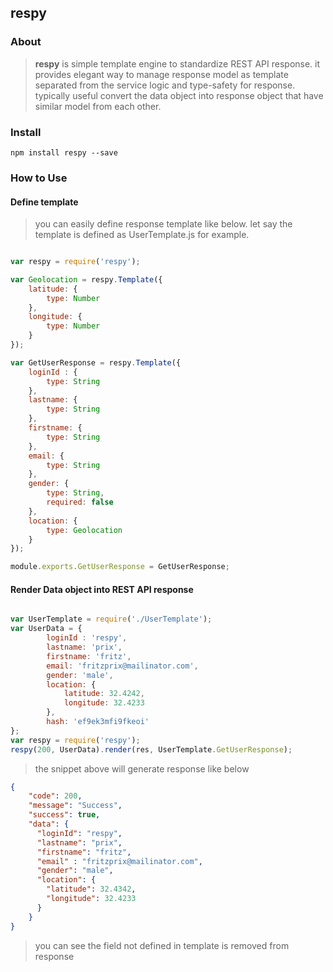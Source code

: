 ## respy 
### About 
> **respy** is simple template engine to standardize REST API response. it provides 
elegant way to manage response model as template separated from the service logic and 
type-safety for response. typically useful convert the data object into response object 
that have similar model from each other.

### Install 
```shell
npm install respy --save
```

### How to Use
#### Define template
> you can easily define response template like below. let say the template is defined 
 as UserTemplate.js for example.
```javascript

var respy = require('respy');

var Geolocation = respy.Template({
    latitude: {
        type: Number
    },
    longitude: {
        type: Number
    }
});

var GetUserResponse = respy.Template({
    loginId : {
        type: String
    },
    lastname: {
        type: String
    },
    firstname: {
        type: String
    },
    email: {
        type: String
    },
    gender: {
        type: String,
        required: false
    },
    location: {
        type: Geolocation
    }
});

module.exports.GetUserResponse = GetUserResponse;
```
#### Render Data object into REST API response
```javascript

var UserTemplate = require('./UserTemplate');
var UserData = {
        loginId : 'respy',
        lastname: 'prix',
        firstname: 'fritz',
        email: 'fritzprix@mailinator.com',
        gender: 'male',
        location: {
            latitude: 32.4242,
            longitude: 32.4233
        },
        hash: 'ef9ek3mfi9fkeoi'
};
var respy = require('respy');
respy(200, UserData).render(res, UserTemplate.GetUserResponse);
```
> the snippet above will generate response like below
```json
{
    "code": 200,
    "message": "Success",
    "success": true,
    "data": {
      "loginId": "respy",
      "lastname": "prix",
      "firstname": "fritz",
      "email" : "fritzprix@mailinator.com",
      "gender": "male",
      "location": {
        "latitude": 32.4342,
        "longitude": 32.4233
      }
    }
}
```
> you can see the field not defined in template is removed from response
 
